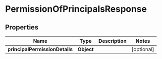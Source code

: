 

# PermissionOfPrincipalsResponse


## Properties

| Name | Type | Description | Notes |
|------------ | ------------- | ------------- | -------------|
|**principalPermissionDetails** | **Object** |  |  [optional] |



